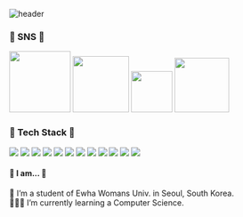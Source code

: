![header](https://capsule-render.vercel.app/api?type=waving&color=gradient&customColorList=0,3,6,9,0&height=250&section=header&text=Hyun's%20Github&fontSize=35&fontColor=FFFFFF&animation=fadeIn&fontAlignY=41)

<h3>🩷 SNS 🩷</h3>
<a href="https://www.instagram.com/hyun__ini/" target=" Instagram"><img src="https://img.shields.io/badge/Instagram-FF00BF?style=flat-square&logo=instagram&logoColor=white"/width=110></a> 
<a href="https://www.facebook.com/profile.php?id=100044179783207" target=" Facebook"><img src="https://img.shields.io/badge/Facebook-0080FF?style=flat-square&logo=facebook&logoColor=white"/width=101></a> 
<a href="https://velog.io/@ccomi/series" target=" Velog"><img src="https://img.shields.io/badge/Velog-01DFA5?style=flat-square&logo=Velog&logoColor=white"/width=74></a> 
<a href="https://www.youtube.com/channel/UCDFyLh6C-ZnTwW-_PeU-EcA" target=" youtube"><img src="https://img.shields.io/badge/Youtube-FF0000?style=flat-square&logo=youtube&logoColor=white"/width=98></a> 

<h3>💜 Tech Stack 💜</h3>
<div style="display:inline;"><img src="https://img.shields.io/badge/C-A8B9CC?style=for-the-badge&logo=c&logoColor=white"> 
<img src="https://img.shields.io/badge/JAVA-0489B1?style=for-the-badge&logo=Java&logoColor=white">
<img src="https://img.shields.io/badge/python-3776AB?style=for-the-badge&logo=python&logoColor=white">
<img src="https://img.shields.io/badge/MATLAB-FF8000?style=for-the-badge&logoColor=white"> 
<img src="https://img.shields.io/badge/html-E34F26?style=for-the-badge&logo=html5&logoColor=white">
<img src="https://img.shields.io/badge/CSS-1572B6?style=for-the-badge&logo=css3&logoColor=white">
<img src="https://img.shields.io/badge/JavaScript-F7DF1E?style=for-the-badge&logo=javascript&logoColor=white">
<img src="https://img.shields.io/badge/MySQL-4479A1?style=for-the-badge&logo=mysql&logoColor=white">
<img src="https://img.shields.io/badge/REACT-61DAFB?style=for-the-badge&logo=react&logoColor=white">
<img src="https://img.shields.io/badge/node.js-339933?style=for-the-badge&logo=nodedotjs&logoColor=white">
<img src="https://img.shields.io/badge/Firebase-FFCA28?style=for-the-badge&logo=firebase&logoColor=white">
  <img src="https://img.shields.io/badge/Flask-000000?style=for-the-badge&logo=flask&logoColor=white">
</div>


<h4>🩵 I am... 🩵</h4>
<p> 
  🏫 I’m a student of Ewha Womans Univ. in Seoul, South Korea. <br>
  👩🏻‍💻 I’m currently learning a Computer Science.
</p>




<!--Here are some ideas to get you started:
**hyuni0316/hyuni0316** is a ✨ _special_ ✨ repository because its `README.md` (this file) appears on your GitHub profile.
- 🔭 I’m currently working on ...8
- 🌱 I’m currently learning ...
- 👯 I’m looking to collaborate on ...
- 🤔 I’m looking for help with ...
- 💬 Ask me about ...
- 📫 How to reach me: ...
- 😄 Pronouns: ...
- ⚡ Fun fact: ...
-->

